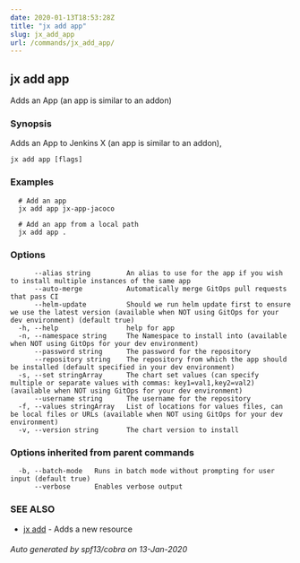 ```yaml
---
date: 2020-01-13T18:53:28Z
title: "jx add app"
slug: jx_add_app
url: /commands/jx_add_app/
---
```

## jx add app

Adds an App (an app is similar to an addon)

### Synopsis

Adds an App to Jenkins X (an app is similar to an addon),

```
jx add app [flags]
```

### Examples

```
  # Add an app
  jx add app jx-app-jacoco
  
  # Add an app from a local path
  jx add app .
```

### Options

```
      --alias string         An alias to use for the app if you wish to install multiple instances of the same app
      --auto-merge           Automatically merge GitOps pull requests that pass CI
      --helm-update          Should we run helm update first to ensure we use the latest version (available when NOT using GitOps for your dev environment) (default true)
  -h, --help                 help for app
  -n, --namespace string     The Namespace to install into (available when NOT using GitOps for your dev environment)
      --password string      The password for the repository
      --repository string    The repository from which the app should be installed (default specified in your dev environment)
  -s, --set stringArray      The chart set values (can specify multiple or separate values with commas: key1=val1,key2=val2) (available when NOT using GitOps for your dev environment)
      --username string      The username for the repository
  -f, --values stringArray   List of locations for values files, can be local files or URLs (available when NOT using GitOps for your dev environment)
  -v, --version string       The chart version to install
```

### Options inherited from parent commands

```
  -b, --batch-mode   Runs in batch mode without prompting for user input (default true)
      --verbose      Enables verbose output
```

### SEE ALSO

* [jx add](/commands/jx_add/)	 - Adds a new resource

###### Auto generated by spf13/cobra on 13-Jan-2020

